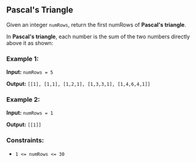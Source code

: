 <h2>Pascal's Triangle</h2>


<p>Given an integer <code>numRows</code>, return the first numRows of <b>Pascal's triangle</b>.</p>

<p>In <b>Pascal's triangle</b>, each number is the sum of the two numbers directly above it as shown:</p>


<h3>Example 1:</h3>
<p><b>Input:</b> <code>numRows = 5</code></p>
<p><b>Output:</b> <code>[[1], [1,1], [1,2,1], [1,3,3,1], [1,4,6,4,1]]</code></p>

<h3>Example 2:</h3>
<p><b>Input:</b> <code>numRows = 1</code></p>
<p><b>Output:</b> <code>[[1]]</code></p>


<h3>Constraints:</h3>
<ul>
    <li><code>1 <= numRows <= 30</code></li>
</ul>
